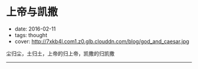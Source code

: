 # 上帝与凯撒

- date: 2016-02-11
- tags: thought
- cover: http://7xkb4l.com1.z0.glb.clouddn.com/blog/god_and_caesar.jpg

尘归尘，土归土，上帝的归上帝，凯撒的归凯撒

---


